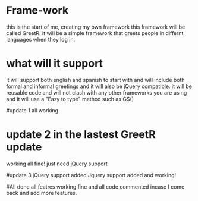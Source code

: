 # Frame-work
this is the start of me, creating my own framework
this framework will be called GreetR.
it will be a simple framework that greets people in differnt languages when they log in.

# what will it support 
it will support both english and spanish to start with
and will include both formal and informal greetings
and it will also be jQuery compatible.
it will be reusable code and will not clash with any other frameworks you are using
and it will use a "Easy to type" method such as G$()

#update 1 
all working

# update 2 in the lastest GreetR update
working all fine! just need jQuery support

#update 3 jQuery support added 
Jquery support added and working!

#All done 
all featres working fine and all code commented incase I come back and add more features.

